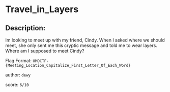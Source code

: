 
# Travel_in_Layers
## Description:
Im looking to meet up with my friend, Cindy. When I asked where we should meet, she only sent me this cryptic message and told me to wear layers. Where am I supposed to meet Cindy?

Flag Format: `UMDCTF-{Meeting_Location_Capitalize_First_Letter_Of_Each_Word}`

author: `dewy`

score: `6/10`

